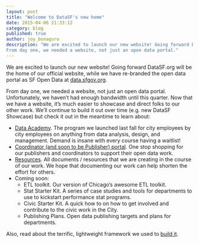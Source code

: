 ```yaml
---
layout: post
title: "Welcome to DataSF's new home"
date: 2015-04-06 21:33:12
category: blog
published: true
author: joy_bonaguro
description: "We are excited to launch our new website! Going forward DataSF.org will be the home of our official website, while we have re-branded the open data portal as SF Open Data at data.sfgov.org.
From day one, we needed a website, not just an open data portal."
---
```

We are excited to launch our new website! Going forward DataSF.org will be the home of our official website, while we have re-branded the open data portal as SF Open Data at [data.sfgov.org](http://data.sfgov.org).

From day one, we needed a website, not just an open data portal. Unfortunately, we haven’t had enough bandwidth until this quarter. Now that we have a website, it’s much easier to showcase and direct folks to our other work. We’ll continue to build it out over time (e.g. new DataSF Showcase) but check it out in the meantime to learn about:

- [Data Academy](http://datasf.org/academy). The program we launched last fall for city employees by city employees on anything from data analysis, design, and management. Demand is insane with every course having a waitlist!
- [Coordinator (and soon to be Publisher) portal](http://datasf.org/coordinators). One stop shopping for our publishers and coordinators to support their open data work.
- [Resources](http://datasf.org/resources). All documents / resources that we are creating in the course of our work. We hope that documenting our work can help shorten the effort for others.
- Coming soon:
	- ETL toolkit. Our version of Chicago’s awesome ETL toolkit.
	- Stat Starter Kit. A series of case studies and tools for departments to use to kickstart performance stat programs.
	- Civic Starter Kit. A quick how to on how to get involved and contribute to the civic work in the City.
	- Publishing Plans. Open data publishing targets and plans for departments.

Also, read about the terrific, lightweight framework we used to [build it](http://datasf.org/blog/building-lighter-and-faster).